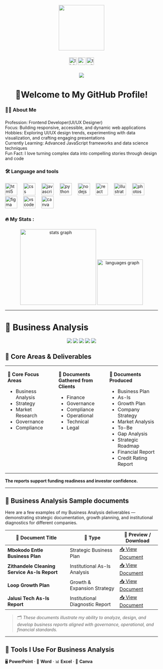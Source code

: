 <div align="center">
  <img height="150" src="https://media.giphy.com/media/M9gbBd9nbDrOTu1Mqx/giphy.gif"  />
</div>

###

<div align="center">
  <img src="https://img.shields.io/static/v1?message=LinkedIn&logo=linkedin&label=&color=0077B5&logoColor=white&labelColor=&style=for-the-badge" height="25" alt="linkedin logo"  />
  <img src="https://img.shields.io/static/v1?message=Youtube&logo=youtube&label=&color=FF0000&logoColor=white&labelColor=&style=for-the-badge" height="25" alt="youtube logo"  />
  <img src="https://img.shields.io/static/v1?message=Twitter&logo=twitter&label=&color=1DA1F2&logoColor=white&labelColor=&style=for-the-badge" height="25" alt="twitter logo"  />
</div>

###

<div align="center">
  <img src="https://visitor-badge.laobi.icu/badge?page_id=Nkosi201.Nkosi201&"  />
</div>

###

<h1 align="center">👋Welcome to My GitHub Profile!</h1>

###

<h3 align="left">👩‍💻  About Me</h3>

###

<p align="left"> Profession: Frontend Developer(UI/UX Designer)<br> Focus: Building responsive, accessible, and dynamic web applications<br> Hobbies: Exploring UI/UX design trends, experimenting with data visualization, and crafting engaging presentations<br>Currently Learning: Advanced JavaScript frameworks and data science techniques<br> Fun Fact: I love turning complex data into compelling stories through design and code</p>

###

<h3 align="left">🛠 Language and tools</h3>

###

<div align="left">
  <img src="https://cdn.jsdelivr.net/gh/devicons/devicon/icons/html5/html5-original.svg" height="40" alt="html5 logo"  />
  <img width="12" />
  <img src="https://cdn.jsdelivr.net/gh/devicons/devicon/icons/css3/css3-original.svg" height="40" alt="css logo"  />
  <img width="12" />
  <img src="https://cdn.jsdelivr.net/gh/devicons/devicon/icons/javascript/javascript-original.svg" height="40" alt="javascript logo"  />
  <img width="12" />
  <img src="https://cdn.jsdelivr.net/gh/devicons/devicon/icons/python/python-original.svg" height="40" alt="python logo"  />
  <img width="12" />
  <img src="https://cdn.jsdelivr.net/gh/devicons/devicon/icons/nodejs/nodejs-original.svg" height="40" alt="nodejs logo"  />
  <img width="12" />
  <img src="https://cdn.jsdelivr.net/gh/devicons/devicon/icons/react/react-original.svg" height="40" alt="react logo"  />
  <img width="12" />
  <img src="https://cdn.jsdelivr.net/gh/devicons/devicon/icons/illustrator/illustrator-plain.svg" height="40" alt="illustrator logo"  />
  <img width="12" />
  <img src="https://cdn.jsdelivr.net/gh/devicons/devicon/icons/photoshop/photoshop-plain.svg" height="40" alt="photoshop logo"  />
  <img width="12" />
  <img src="https://cdn.jsdelivr.net/gh/devicons/devicon/icons/figma/figma-original.svg" height="40" alt="figma logo"  />
  <img width="12" />
  <img src="https://cdn.jsdelivr.net/gh/devicons/devicon/icons/vscode/vscode-original.svg" height="40" alt="vscode logo"  />
  <img width="12" />
  <img src="https://cdn.jsdelivr.net/gh/devicons/devicon/icons/canva/canva-original.svg" height="40" alt="canva logo"  />
</div>

###

<h3 align="left">🔥   My Stats :</h3>

###

<div align="center">
  <img src="https://github-readme-stats.vercel.app/api?username=Nkosi201&hide_title=false&hide_rank=false&show_icons=true&include_all_commits=true&count_private=true&disable_animations=false&theme=dracula&locale=en&hide_border=false&order=1" height="250" alt="stats graph"  />
  <img src="https://github-readme-stats.vercel.app/api/top-langs?username=Nkosi201&locale=en&hide_title=false&layout=compact&card_width=320&langs_count=5&theme=dracula&hide_border=false&order=2" height="150" alt="languages graph"  />
</div>

---

###
# 🧠 Business Analysis

<p align="center">
  <img src="https://img.shields.io/badge/STRATEGY-0d6efd?style=for-the-badge&logo=target&logoColor=white"/>
  <img src="https://img.shields.io/badge/BUSINESS%20ANALYSIS-198754?style=for-the-badge&logo=bar-chart&logoColor=white"/>
  <img src="https://img.shields.io/badge/MARKET%20RESEARCH-ffc107?style=for-the-badge&logo=graph&logoColor=black"/>
  <img src="https://img.shields.io/badge/GOVERNANCE-28a745?style=for-the-badge&logo=balance-scale&logoColor=white"/>
  <img src="https://img.shields.io/badge/COMPLIANCE-ff4d4d?style=for-the-badge&logo=check-circle&logoColor=white"/>
</p>

###

## 🧩 Core Areas & Deliverables

<table>
  <tr>
    <td valign="top" width="33%">

**🔹 Core Focus Areas**
- Business Analysis  
- Strategy  
- Market Research  
- Governance  
- Compliance  

</td>
    <td valign="top" width="33%">

**📁 Documents Gathered from Clients**
- Finance  
- Governance  
- Compliance  
- Operational  
- Technical  
- Legal  

</td>
    <td valign="top" width="33%">

**📄 Documents Produced**
- Business Plan  
- As-Is  
- Growth Plan  
- Company Strategy  
- Market Analysis  
- To-Be  
- Gap Analysis  
- Strategic Roadmap  
- Financial Report  
- Credit Rating Report  

</td>
  </tr>
</table>

**The reports support funding readiness and investor confidence.**

---

## 📁 Business Analysis Sample documents

Here are a few examples of my Business Analysis deliverables — demonstrating strategic documentation, growth planning, and institutional diagnostics for different companies.


| 📄 **Document Title** | 🧠 **Type** | 🔗 **Preview / Download** |
|-----------------------|-------------|---------------------------|
| **Mbokodo Entle Business Plan** | Strategic Business Plan | [📥 View Document](./Mbokodo%20Entle%20Business%20plan.pptx) |
| **Zithandele Cleaning Service As-Is Report** | Institutional As-Is Analysis | [📥 View Document](./Zithandele%20Cleaning%20Service%20As-Is_Report.pptx) |
| **Loop Growth Plan** | Growth & Expansion Strategy | [📥 View Document](./Loop%20Growth%20Plan.pptx) |
| **Jalusi Tech As-Is Report** | Institutional Diagnostic Report | [📥 View Document](./Jalusi%20Tech%20As-Is_Report.pdf) |

> 🗂️ *These documents illustrate my ability to analyze, design, and develop business reports aligned with governance, operational, and financial standards.*

---

## 🧰 Tools I Use For Business Analysis

🖥️ **PowerPoint** · 📝 **Word** · 📊 **Excel** · 🎨 **Canva** 
